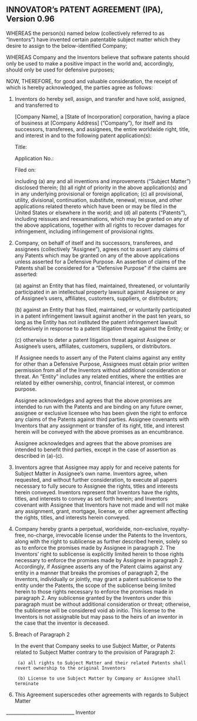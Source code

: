 ## INNOVATOR’s PATENT AGREEMENT (IPA), Version 0.96

WHEREAS the person(s) named below (collectively referred to as “Inventors”) have invented certain patentable subject matter which they desire to assign to the below-identified Company;

WHEREAS Company and the Inventors believe that software patents should only be used to make a positive impact in the world and, accordingly, should only be used for defensive purposes;

NOW, THEREFORE, for good and valuable consideration, the receipt of which is hereby acknowledged, the parties agree as follows:

1.  Inventors do hereby sell, assign, and transfer and have sold, assigned, and transferred to

    [Company Name], a [State of Incorporation] corporation, having a place of business at \[Company Address] (“Company”), for itself and its successors, transferees, and assignees, the entire worldwide right, title, and interest in and to the following patent application(s):

    Title:

    Application No.:

    Filed on:

    including (a) any and all inventions and improvements (“Subject Matter”) disclosed therein; (b) all right of priority in the above application(s) and in any underlying provisional or foreign application; (c) all provisional, utility, divisional, continuation, substitute, renewal, reissue, and other applications related thereto which have been or may be filed in the United States or elsewhere in the world; and (d) all patents (“Patents”), including reissues and reexaminations, which may be granted on any of the above applications, together with all rights to recover damages for infringement, including infringement of provisional rights.  

2.  Company, on behalf of itself and its successors, transferees, and assignees (collectively “Assignee”), agrees not to assert any claims of any Patents which may be granted on any of the above applications unless asserted for a Defensive Purpose.  An assertion of claims of the Patents shall be considered for a “Defensive Purpose” if the claims are asserted:

    (a) against an Entity that has filed, maintained, threatened, or voluntarily participated in an intellectual property lawsuit against Assignee or any of Assignee’s users, affiliates, customers, suppliers, or distributors;

    (b) against an Entity that has filed, maintained, or voluntarily participated in a patent infringement lawsuit against another in the past ten years, so long as the Entity has not instituted the patent infringement lawsuit defensively in response to a patent litigation threat against the Entity; or

    (c) otherwise to deter a patent litigation threat against Assignee or Assignee’s users, affiliates, customers, suppliers, or distributors.

    If Assignee needs to assert any of the Patent claims against any entity for other than a Defensive Purpose, Assignees must obtain prior written permission from all of the Inventors without additional consideration or threat.  An “Entity” includes any related entities, where the entities are related by either ownership, control, financial interest, or common purpose.   

    Assignee acknowledges and agrees that the above promises are intended to run with the Patents and are binding on any future owner, assignee or exclusive licensee who has been given the right to enforce any claims of the Patents against third parties.  Assignee covenants with Inventors that any assignment or transfer of its right, title, and interest herein will be conveyed with the above promises as an encumbrance.  
    
    Assignee acknowledges and agrees that the above promises are intended to benefit third parties, except in the case of assertion as described in (a)-(c).

3. Inventors agree that Assignee may apply for and receive patents for Subject Matter in Assignee’s own name.  Inventors agree, when requested, and without further consideration, to execute all papers necessary to fully secure to Assignee the rights, titles and interests herein conveyed.  Inventors represent that Inventors have the rights, titles, and interests to convey as set forth herein; and Inventors covenant with Assignee that Inventors have not made and will not make any assignment, grant, mortgage, license, or other agreement affecting the rights, titles, and interests herein conveyed.

4. Company hereby grants a perpetual, worldwide, non-exclusive, royalty-free, no-charge, irrevocable license under the Patents to the Inventors, along with the right to sublicense as further described herein, solely so as to enforce the promises made by Assignee in paragraph 2.  The Inventors’ right to sublicense is explicitly limited herein to those rights necessary to enforce the promises made by Assignee in paragraph 2.  Accordingly, if Assignee asserts any of the Patent claims against any entity in a manner that breaks the promises of paragraph 2, the Inventors, individually or jointly, may grant a patent sublicense to the entity under the Patents, the scope of the sublicense being limited herein to those rights necessary to enforce the promises made in paragraph 2.  Any sublicense granted by the Inventors under this paragraph must be without additional consideration or threat; otherwise, the sublicense will be considered void ab initio.  This license to the Inventors is not assignable but may pass to the heirs of an inventor in the case that the inventor is deceased.  
  
5. Breach of Paragraph 2

    In the event that Company seeks to use Subject Matter, or Patents related to Subject Matter contrary to the provision of Paragraph 2:
    
        (a) all rights to Subject Matter and their related Patents shall revert ownership to the original Inventors
        
        (b) License to use Subject Matter by Company or Assignee shall terminate

6. This Agreement superscedes other agreements with regards to Subject Matter

  
  
_____________________________ Inventor